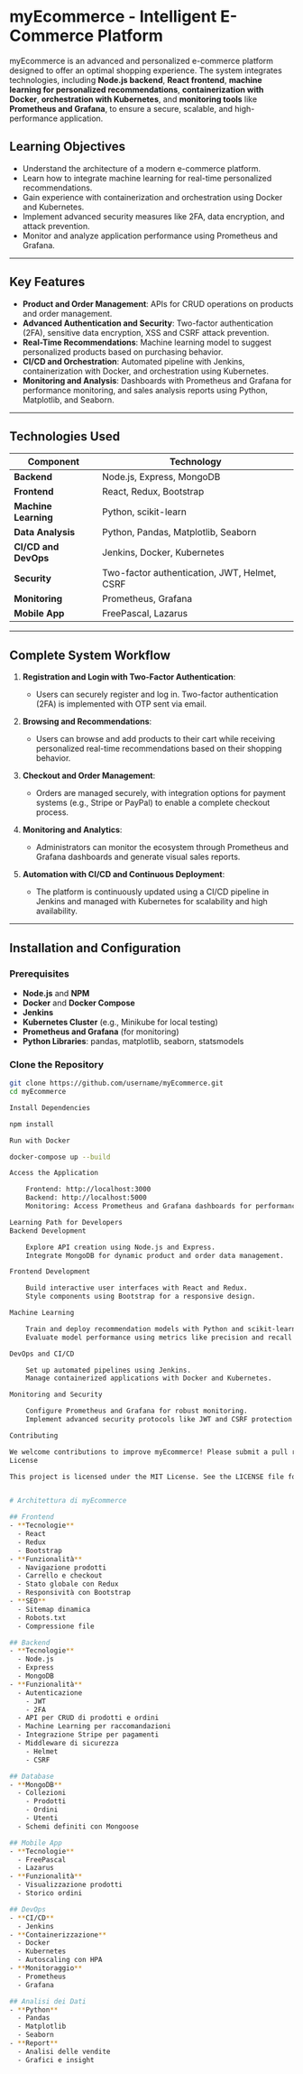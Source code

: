 # myEcommerce - Intelligent E-Commerce Platform

myEcommerce is an advanced and personalized e-commerce platform designed to offer an optimal shopping experience. The system integrates technologies, including **Node.js backend**, **React frontend**, **machine learning for personalized recommendations**, **containerization with Docker**, **orchestration with Kubernetes**, and **monitoring tools** like **Prometheus and Grafana**, to ensure a secure, scalable, and high-performance application.

## Learning Objectives

- Understand the architecture of a modern e-commerce platform.
- Learn how to integrate machine learning for real-time personalized recommendations.
- Gain experience with containerization and orchestration using Docker and Kubernetes.
- Implement advanced security measures like 2FA, data encryption, and attack prevention.
- Monitor and analyze application performance using Prometheus and Grafana.

---

## Key Features

- **Product and Order Management**: APIs for CRUD operations on products and order management.
- **Advanced Authentication and Security**: Two-factor authentication (2FA), sensitive data encryption, XSS and CSRF attack prevention.
- **Real-Time Recommendations**: Machine learning model to suggest personalized products based on purchasing behavior.
- **CI/CD and Orchestration**: Automated pipeline with Jenkins, containerization with Docker, and orchestration using Kubernetes.
- **Monitoring and Analysis**: Dashboards with Prometheus and Grafana for performance monitoring, and sales analysis reports using Python, Matplotlib, and Seaborn.

---

## Technologies Used

| Component             | Technology                              |
|-----------------------|-----------------------------------------|
| **Backend**           | Node.js, Express, MongoDB              |
| **Frontend**          | React, Redux, Bootstrap                |
| **Machine Learning**  | Python, scikit-learn                   |
| **Data Analysis**     | Python, Pandas, Matplotlib, Seaborn    |
| **CI/CD and DevOps**  | Jenkins, Docker, Kubernetes            |
| **Security**          | Two-factor authentication, JWT, Helmet, CSRF |
| **Monitoring**        | Prometheus, Grafana                    |
| **Mobile App**        | FreePascal, Lazarus                    |

---

## Complete System Workflow

1. **Registration and Login with Two-Factor Authentication**: 
   - Users can securely register and log in. Two-factor authentication (2FA) is implemented with OTP sent via email.

2. **Browsing and Recommendations**:
   - Users can browse and add products to their cart while receiving personalized real-time recommendations based on their shopping behavior.

3. **Checkout and Order Management**:
   - Orders are managed securely, with integration options for payment systems (e.g., Stripe or PayPal) to enable a complete checkout process.

4. **Monitoring and Analytics**:
   - Administrators can monitor the ecosystem through Prometheus and Grafana dashboards and generate visual sales reports.

5. **Automation with CI/CD and Continuous Deployment**:
   - The platform is continuously updated using a CI/CD pipeline in Jenkins and managed with Kubernetes for scalability and high availability.

---

## Installation and Configuration

### Prerequisites

- **Node.js** and **NPM**
- **Docker** and **Docker Compose**
- **Jenkins**
- **Kubernetes Cluster** (e.g., Minikube for local testing)
- **Prometheus and Grafana** (for monitoring)
- **Python Libraries**: pandas, matplotlib, seaborn, statsmodels

### Clone the Repository

```bash
git clone https://github.com/username/myEcommerce.git
cd myEcommerce

Install Dependencies

npm install

Run with Docker

docker-compose up --build

Access the Application

    Frontend: http://localhost:3000
    Backend: http://localhost:5000
    Monitoring: Access Prometheus and Grafana dashboards for performance insights.

Learning Path for Developers
Backend Development

    Explore API creation using Node.js and Express.
    Integrate MongoDB for dynamic product and order data management.

Frontend Development

    Build interactive user interfaces with React and Redux.
    Style components using Bootstrap for a responsive design.

Machine Learning

    Train and deploy recommendation models with Python and scikit-learn.
    Evaluate model performance using metrics like precision and recall.

DevOps and CI/CD

    Set up automated pipelines using Jenkins.
    Manage containerized applications with Docker and Kubernetes.

Monitoring and Security

    Configure Prometheus and Grafana for robust monitoring.
    Implement advanced security protocols like JWT and CSRF protection.

Contributing

We welcome contributions to improve myEcommerce! Please submit a pull request or open an issue on our GitHub repository.
License

This project is licensed under the MIT License. See the LICENSE file for details.


# Architettura di myEcommerce

## Frontend
- **Tecnologie**
  - React
  - Redux
  - Bootstrap
- **Funzionalità**
  - Navigazione prodotti
  - Carrello e checkout
  - Stato globale con Redux
  - Responsività con Bootstrap
- **SEO**
  - Sitemap dinamica
  - Robots.txt
  - Compressione file

## Backend
- **Tecnologie**
  - Node.js
  - Express
  - MongoDB
- **Funzionalità**
  - Autenticazione
    - JWT
    - 2FA
  - API per CRUD di prodotti e ordini
  - Machine Learning per raccomandazioni
  - Integrazione Stripe per pagamenti
  - Middleware di sicurezza
    - Helmet
    - CSRF

## Database
- **MongoDB**
  - Collezioni
    - Prodotti
    - Ordini
    - Utenti
  - Schemi definiti con Mongoose

## Mobile App
- **Tecnologie**
  - FreePascal
  - Lazarus
- **Funzionalità**
  - Visualizzazione prodotti
  - Storico ordini

## DevOps
- **CI/CD**
  - Jenkins
- **Containerizzazione**
  - Docker
  - Kubernetes
  - Autoscaling con HPA
- **Monitoraggio**
  - Prometheus
  - Grafana

## Analisi dei Dati
- **Python**
  - Pandas
  - Matplotlib
  - Seaborn
- **Report**
  - Analisi delle vendite
  - Grafici e insight


